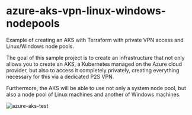 # azure-aks-vpn-linux-windows-nodepools
Example of creating an AKS with Terraform with private VPN access and Linux/Windows node pools.  

The goal of this sample project is to create an infrastructure that not only allows you to create an AKS, a Kubernetes managed on the Azure cloud provider, but also to access it completely privately, creating everything necessary for this via a dedicated P2S VPN.

Furthermore, the AKS will be able to use not only a system node pool, but also a node pool of Linux machines and another of Windows machines.

![azure-aks-test](https://github.com/user-attachments/assets/d1fd5f44-e1f3-4b20-a423-9cf8bd78dde8)
